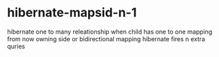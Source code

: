 # hibernate-mapsid-n-1

hibernate one to many releationship 
when child has one to one mapping from now owning side or bidirectional mapping 
hibernate fires n extra quries
